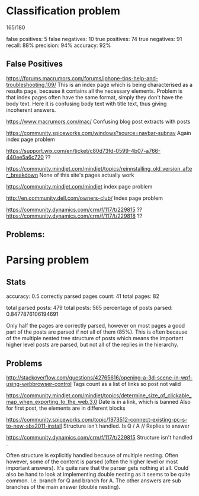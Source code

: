 # Classification problem

165/180

false positives: 5
false negatives: 10
true positives: 74
true negatives: 91
recall: 88%
precision: 94%
accuracy: 92%

## False Positives
https://forums.macrumors.com/forums/iphone-tips-help-and-troubleshooting.109/
This is an index page which is being characterised as a results page, because it contains all the necessary elements.
Problem is that index pages often have the same format, simply they don't have the body text. Here it is confusing body text with title text, thus giving incoherent answers.

https://www.macrumors.com/mac/
Confusing blog post extracts with posts

https://community.spiceworks.com/windows?source=navbar-subnav
Again index page problem

https://support.wix.com/en/ticket/c80d73fd-0599-4b07-a766-440ee5a6c720
??

https://community.mindjet.com/mindjet/topics/reinnstalling_old_version_after_breakdown
None of this site's pages actually work

https://community.mindjet.com/mindjet
index page problem

http://en.community.dell.com/owners-club/
Index page problem

https://community.dynamics.com/crm/f/117/t/229815
??
https://community.dynamics.com/crm/f/117/t/229818
??




## Problems:


# Parsing problem

## Stats

accuracy: 0.5
correctly parsed pages count: 41
total pages: 82


total parsed posts: 479
total posts: 565
percentage of posts parsed: 0.8477876106194691

Only half the pages are correctly parsed, however on  most pages a good part of the posts are parsed if not all of them (85%).
This is often because of the multiple nested tree structure  of posts which means the important higher level posts are parsed, but not all of the replies in the hierarchy.

## Problems

http://stackoverflow.com/questions/42765616/opening-a-3d-scene-in-wpf-using-webbrowser-control
Tags count as a list of  links so post not valid

https://community.mindjet.com/mindjet/topics/determine_size_of_clickable_map_when_exporting_to_the_web,3,0
Date is in a link, which is banned
Also for first post, the elements are in different blocks

https://community.spiceworks.com/topic/1973512-connect-existing-pc-s-to-new-sbs2011-install
Structure isn't handled. Is Q / A // Replies to answer

https://community.dynamics.com/crm/f/117/t/229815
Structure isn't handled .

Often structure is explicitly handled because of multiple nesting. Often however, some of the content is parsed (often the higher level or most important answers). It's quite rare that the parser gets nothing at all. Could also be hand to look at implementing double nesting as it seems to be quite common. I.e. branch for Q and branch for A. The other answers are sub branches  of the main answer (double nesting).

